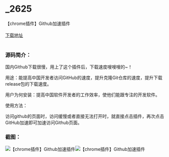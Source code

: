 # _2625
【chrome插件】Github加速插件
<br/></br>
[下载地址](https://www.uuid2.com/2625.html "下载地址")
<br/></br>
<h3>源码简介：</h3>
<p>国内Github下载很慢，用上了这个插件后，下载速度嗖嗖嗖的~！<p>
<p>用途：能提高中国开发者访问GitHub的速度，提升克隆Git仓库的速度，提升下载release包的下载速度。<p>
<p>用户为何安装：提高中国软件开发者的工作效率，使他们能跟专注的开发软件。<p>
<p>使用方法：<p>
<p>访问github的页面时，访问缓慢或者直接无法打开时，就直接点击插件，再次点击GitHub加速即可加速访问Github页面。<p>
<h3>截图：</h3>
<img src="https://www.uuid2.com/wp-content/uploads/img/202105/ef6c927475.png" alt="【chrome插件】Github加速插件"><img src="https://www.uuid2.com/wp-content/uploads/img/202105/4a764c0262.png" alt="【chrome插件】Github加速插件">
